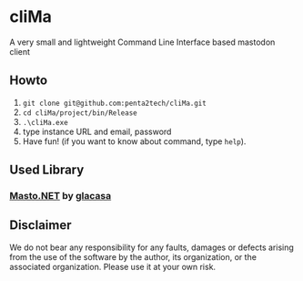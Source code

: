 # cliMa
A very small and lightweight Command Line Interface based mastodon client

## Howto
1. `git clone git@github.com:penta2tech/cliMa.git`
2. `cd cliMa/project/bin/Release`
3. `.\cliMa.exe`
4. type instance URL and email, password
5. Have fun! (if you want to know about command, type `help`).

## Used Library
### [Masto.NET](https://github.com/glacasa/Mastonet) by [glacasa](https://github.com/glacasa)

## Disclaimer
We do not bear any responsibility for any faults, damages or defects arising from the use of the software by the author, its organization, or the associated organization. Please use it at your own risk.
